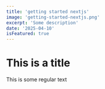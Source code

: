 ```yaml
---
title: 'getting started nextjs'
image: 'getting-started-nextjs.png'
excerpt: 'Some description'
date: '2025-04-10'
isFeatured: true
---
```


# This is a title

This is some regular text